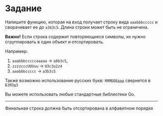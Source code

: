 # Задание
Напишите функцию, которая на вход получает строку вида `aaabbbccccc` и сворачивает ее до `a3b3c5`. 
Длина строки может быть не ограничена.  

**Важно!** 
Если строка содержит повторяющиеся символы, их нужно сгруппировать в один объект и отсортировать. 

Например: 
1. `aaabbbcccccaaaaa` -> `a8b3с5`, 
2. `zzzzcccUUUuu`     -> `U3c3u2z4`
3. `aaabbbccccc`      -> `a3b3c5`

Также возможно использование русских букв: `ЯЯЯБББддд` свернется в `Б3Я3д3`

Вы можете использовать любые стандартные библиотеки Go.

---

Финальная строка должна быть отсортирована в алфавитном порядке
